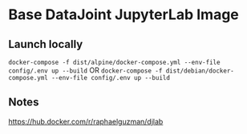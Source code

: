 # Base DataJoint JupyterLab Image

## Launch locally


`docker-compose -f dist/alpine/docker-compose.yml --env-file config/.env up --build`
OR
`docker-compose -f dist/debian/docker-compose.yml --env-file config/.env up --build`


## Notes

https://hub.docker.com/r/raphaelguzman/djlab